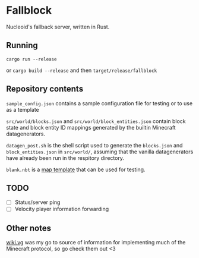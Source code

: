 # Fallblock

Nucleoid's fallback server, written in Rust.

## Running

`cargo run --release`

or `cargo build --release` and then `target/release/fallblock`

## Repository contents

`sample_config.json` contains a sample configuration file for testing or to use as a template

`src/world/blocks.json` and `src/world/block_entities.json` contain block state and block entity ID mappings generated by the builtin Minecraft datagenerators.

`datagen_post.sh` is the shell script used to generate the `blocks.json` and `block_entities.json` in `src/world/`, assuming that the vanilla datagenerators have already been run in the respitory directory.

`blank.nbt` is a [map template](https://github.com/NucleoidMC/map-templates) that can be used for testing.

## TODO

- [ ] Status/server ping
- [ ] Velocity player information forwarding

## Other notes

[wiki.vg](https://wiki.vg/) was my go to source of information for implementing much of the Minecraft protocol, so go check them out <3
